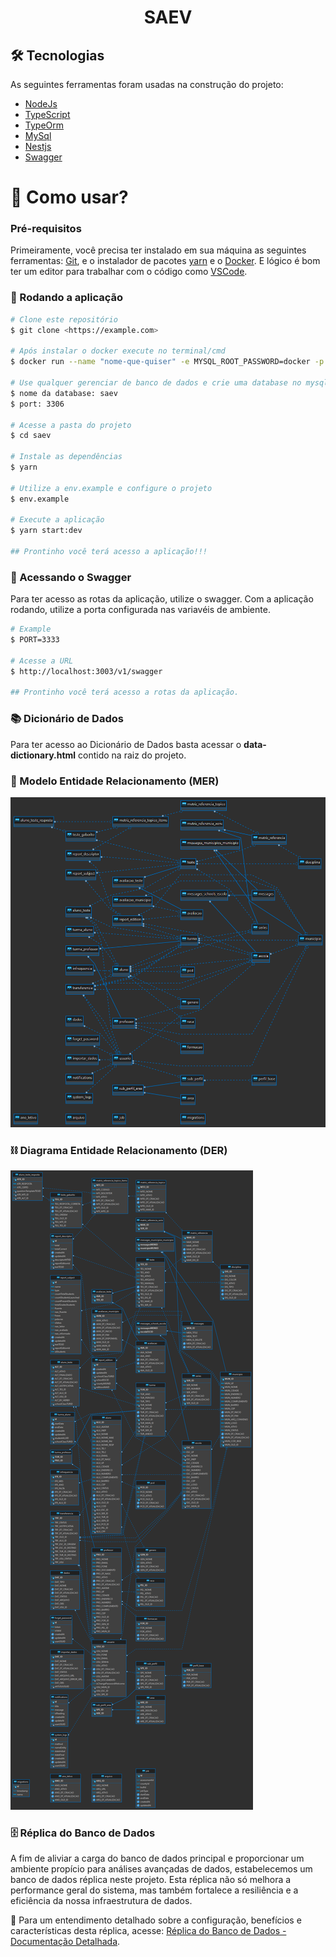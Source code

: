 <h1 align="center">SAEV</h1>

## 🛠 Tecnologias

As seguintes ferramentas foram usadas na construção do projeto:  

- [NodeJs](https://nodejs.org/en/)
- [TypeScript](https://www.typescriptlang.org/)
- [TypeOrm](https://typeorm.io/#/)
- [MySql](https://www.mysql.com/)
- [Nestjs](https://nestjs.com/)
- [Swagger](https://swagger.io/)

<h1>📱 Como usar? </h1> 

### Pré-requisitos

Primeiramente, você precisa ter instalado em sua máquina as seguintes ferramentas:
[Git](https://git-scm.com), e o instalador de pacotes [yarn](https://yarnpkg.com/) e o [Docker](https://www.docker.com/). 
E lógico é bom ter um editor para trabalhar com o código como [VSCode](https://code.visualstudio.com/).

### 🎲 Rodando a aplicação

```bash
# Clone este repositório
$ git clone <https://example.com>

# Após instalar o docker execute no terminal/cmd
$ docker run --name "nome-que-quiser" -e MYSQL_ROOT_PASSWORD=docker -p 3306:3306 mysql:latest

# Use qualquer gerenciar de banco de dados e crie uma database no mysql:
$ nome da database: saev
$ port: 3306

# Acesse a pasta do projeto 
$ cd saev

# Instale as dependências 
$ yarn

# Utilize a env.example e configure o projeto
$ env.example

# Execute a aplicação
$ yarn start:dev

## Prontinho você terá acesso a aplicação!!! 
```


### 👀  Acessando o Swagger

Para ter acesso as rotas da aplicação, utilize o swagger. Com a aplicação rodando, utilize a porta configurada nas variavéis de ambiente.

```bash
# Example
$ PORT=3333

# Acesse a URL
$ http://localhost:3003/v1/swagger

## Prontinho você terá acesso a rotas da aplicação.
```

### 📚 Dicionário de Dados

Para ter acesso ao Dicionário de Dados basta acessar o **data-dictionary.html** contido na raiz do projeto.

### 🧶 Modelo Entidade Relacionamento (MER)

![SAEV-MER](https://github.com/desenvolvedorabc/SAEV-SERVIDOR/blob/main/saev-mer.png)

### ⛓ Diagrama Entidade Relacionamento (DER)

![SAEV-DER](https://github.com/desenvolvedorabc/SAEV-SERVIDOR/blob/main/saev-der.png)


### 🗄️ Réplica do Banco de Dados 

A fim de aliviar a carga do banco de dados principal e proporcionar um ambiente propício para análises avançadas de dados, estabelecemos um banco de dados réplica neste projeto. Esta réplica não só melhora a performance geral do sistema, mas também fortalece a resiliência e a eficiência da nossa infraestrutura de dados.

🔗 Para um entendimento detalhado sobre a configuração, benefícios e características desta réplica, acesse: [Réplica do Banco de Dados - Documentação Detalhada](https://github.com/desenvolvedorabc/SAEV-SERVIDOR/blob/main/docs/README.md).